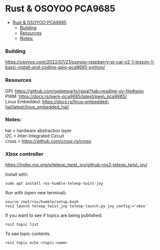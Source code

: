 # Rust & OSOYOO PCA9685 

<!--toc:start-->
- [Rust & OSOYOO PCA9685](#rust-osoyoo-pca9685)
    - [Building](#building)
    - [Resources](#resources)
    - [Notes:](#notes)
<!--toc:end-->

### Building
https://osoyoo.com/2022/07/21/osoyoo-raspberry-pi-car-v2-1-lesson-1-basic-install-and-coding-gpio-pca9685-python/

### Resources
GPI: https://github.com/golemparts/rppal?tab=readme-ov-file#gpio    
PWM: https://docs.rs/pwm-pca9685/latest/pwm_pca9685/       
Linux Embedded: https://docs.rs/linux-embedded-hal/latest/linux_embedded_hal/   

### Notes:
hal = hardware abstraction layer   
I2C = Inter-Integrated Circuit    
cross = https://github.com/cross-rs/cross

### Xbox controller

https://index.ros.org/p/teleop_twist_joy/github-ros2-teleop_twist_joy/

Install with:

```
sudo apt install ros-humble-teleop-twist-joy 
```

Run with (open new terminal):

```
source /opt/ros/humble/setup.bash
ros2 launch teleop_twist_joy teleop-launch.py joy_config:='xbox'
```

If you want to see if topics are being published:

```
ros2 topic list
```

To see topic contents:

```
ros2 topic echo <topic-name>
```

